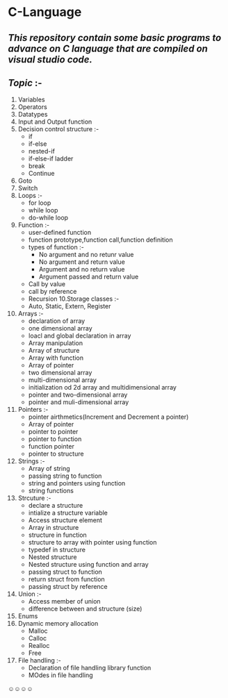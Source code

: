 # **C-Language**
## *This repository contain some basic programs to advance on C language that are compiled on visual studio code.*

## *Topic* :-
1. Variables
2. Operators
3. Datatypes
4. Input and Output function
5. Decision control structure :-
   * if
   * if-else
   * nested-if 
   * if-else-if ladder
   * break 
   * Continue
6. Goto
7. Switch
8. Loops :-
   * for loop
   * while loop 
   * do-while loop
9. Function :-
   * user-defined function
   * function prototype,function call,function definition
   * types of function :-
      * No argument and no retunr value
      * No argument and return value
      * Argument and no return value
      * Argument passed and return value
   * Call by value
   * call by reference 
   * Recursion
10.Storage classes :-
   * Auto, Static, Extern, Register
11. Arrays :-
    * declaration of array
    * one dimensional array
    * loacl and global declaration in array
    * Array manipulation
    * Array of structure
    * Array with function
    * Array of pointer
    * two dimensional array
    * multi-dimensional array
    * initialization od 2d array and multidimensional array
    * pointer and two-dimensional array
    * pointer and muli-dimensional array
12. Pointers :-
    * pointer airthmetics(Increment and Decrement a pointer)
    * Array of pointer
    * pointer to pointer
    * pointer to function
    * function pointer
    * pointer to structure
13. Strings :-
    * Array of string
    * passing string to function
    * string and pointers using function
    * string functions
14. Strcuture :-
    * declare a structure
    * intialize a structure variable
    * Access structure element
    * Array in structure
    * structure in function
    * structure to array with pointer using function 
    * typedef in structure
    * Nested structure
    * Nested structure using function and array
    * passing struct to function
    * return struct from function
    * passing struct by reference 
15. Union :-
    * Access member of union
    * difference between and structure (size)
16. Enums
17. Dynamic memory allocation
    * Malloc
    * Calloc
    * Realloc 
    * Free
18. File handling :-
    * Declaration of file handling library function
    * MOdes in file handling
 
   
:relaxed::relaxed::relaxed::relaxed: 